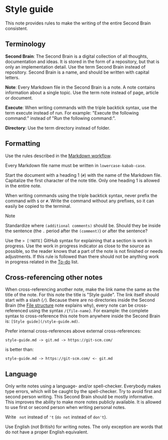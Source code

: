 # Style guide

This note provides rules to make the writing of the entire Second Brain consistent.

## Terminology

**Second Brain**:
The Second Brain is a digital collection of all thoughts, documentation and ideas.
It is stored in the form of a repository, but that is only an implementation detail.
Use the term Second Brain instead of repository.
Second Brain is a name, and should be written with capital letters.

**Note**:
Every Markdown file in the Second Brain is a note.
A note contains information about a single topic.
Use the term note instead of page, article or document.

**Execute**:
When writing commands with the triple backtick syntax, use the term execute instead of run.
For example: "Execute the following command:" instead of "Run the following command:".

**Directory**:
Use the term directory instead of folder.

## Formatting

Use the rules described in the [Markdown workflow](/markdown-workflow.md).

Every Markdown file name must be written in `lowercase-kabab-case`.

Start the document with a heading 1 (`#`) with the name of the Markdown file.
Capitalize the first character of the note title.
Only one heading 1 is allowed in the entire note.

When writing commands using the triple backtick syntax, never prefix the command with `$` or `#`.
Write the command without any prefixes, so it can easily be copied to the terminal.

> [!NOTE]
> Standardize where `(additional comments)` should be.
> Should they be inside the sentence (the `.` period after the `(comment)`) or after the sentence?

Use the `> [!NOTE]` GitHub syntax for explaining that a section is work in progress.
Use the work in progress indicator as close to the source as possible, so the reader knows that a part of the note is not finished or needs adjustments.
If this rule is followed than there should not be anything work in progress related in the [To-do](/to-do.md) list.

## Cross-referencing other notes

When cross-referencing another note, make the link name the same as the title of the note.
For this note the title is "Style guide".
The link itself should start with a slash (`/`).
Because there are no directories inside the Second Brain (the [File structure](/file-structure.md) note explains why), every note can be cross-referenced using the syntax `/{file-name}`.
For example: the complete syntax to cross-reference this note from anywhere inside the Second Brain is: `[Style guide](/style-guide.md)`.

Prefer internal cross-references above external cross-references:

```
style-guide.md -> git.md -> https://git-scm.com/
```

is better than:

```
style-guide.md -> https://git-scm.com/ <- git.md
```

## Language

Only write notes using a language- and/or spell-checker.
Everybody makes type errors, which will be caught by the spell-checker.
Try to avoid first and second person writing.
This Second Brain should be mostly informative.
This improves the ability to make more notes publicly available.
It is allowed to use first or second person when writing personal notes.

Write ` not` instead of `'t` (`do not` instead of `don't`).

Use English (not British) for writing notes.
The only exception are words that do not have a proper English equivalent.
